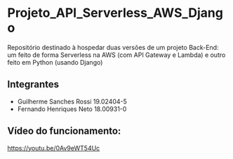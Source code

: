 # Projeto_API_Serverless_AWS_Django
Repositório destinado à hospedar duas versões de um projeto Back-End: um feito de forma Serverless na AWS (com API Gateway e Lambda) e outro feito em Python (usando Django)

## Integrantes
- Guilherme Sanches Rossi 19.02404-5
- Fernando Henriques Neto 18.00931-0

## Vídeo do funcionamento:
https://youtu.be/0Av9eWT54Uc
